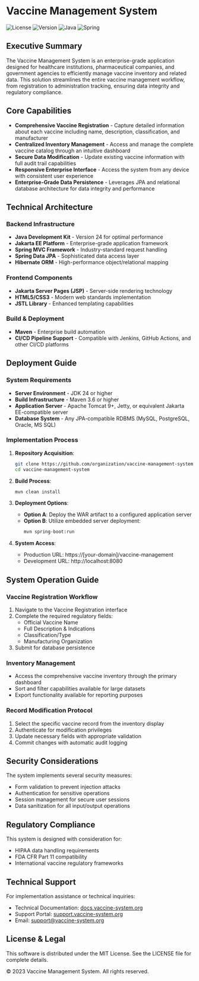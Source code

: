# Vaccine Management System

![License](https://img.shields.io/badge/license-MIT-blue.svg)
![Version](https://img.shields.io/badge/version-1.0.0-green.svg)
![Java](https://img.shields.io/badge/Java-24-orange.svg)
![Spring](https://img.shields.io/badge/Spring-Latest-brightgreen.svg)

## Executive Summary

The Vaccine Management System is an enterprise-grade application designed for healthcare institutions, pharmaceutical companies, and government agencies to efficiently manage vaccine inventory and related data. This solution streamlines the entire vaccine management workflow, from registration to administration tracking, ensuring data integrity and regulatory compliance.

## Core Capabilities

- **Comprehensive Vaccine Registration** - Capture detailed information about each vaccine including name, description, classification, and manufacturer
- **Centralized Inventory Management** - Access and manage the complete vaccine catalog through an intuitive dashboard
- **Secure Data Modification** - Update existing vaccine information with full audit trail capabilities
- **Responsive Enterprise Interface** - Access the system from any device with consistent user experience
- **Enterprise-Grade Data Persistence** - Leverages JPA and relational database architecture for data integrity and performance

## Technical Architecture

### Backend Infrastructure
- **Java Development Kit** - Version 24 for optimal performance
- **Jakarta EE Platform** - Enterprise-grade application framework
- **Spring MVC Framework** - Industry-standard request handling
- **Spring Data JPA** - Sophisticated data access layer
- **Hibernate ORM** - High-performance object/relational mapping

### Frontend Components
- **Jakarta Server Pages (JSP)** - Server-side rendering technology
- **HTML5/CSS3** - Modern web standards implementation
- **JSTL Library** - Enhanced templating capabilities

### Build & Deployment
- **Maven** - Enterprise build automation
- **CI/CD Pipeline Support** - Compatible with Jenkins, GitHub Actions, and other CI/CD platforms

## Deployment Guide

### System Requirements
- **Server Environment** - JDK 24 or higher
- **Build Infrastructure** - Maven 3.6 or higher
- **Application Server** - Apache Tomcat 9+, Jetty, or equivalent Jakarta EE-compatible server
- **Database System** - Any JPA-compatible RDBMS (MySQL, PostgreSQL, Oracle, MS SQL)

### Implementation Process

1. **Repository Acquisition**:
   ```bash
   git clone https://github.com/organization/vaccine-management-system.git
   cd vaccine-management-system
   ```

2. **Build Process**:
   ```bash
   mvn clean install
   ```

3. **Deployment Options**:
   - **Option A**: Deploy the WAR artifact to a configured application server
   - **Option B**: Utilize embedded server deployment:
     ```bash
     mvn spring-boot:run
     ```

4. **System Access**:
   - Production URL: https://[your-domain]/vaccine-management
   - Development URL: http://localhost:8080

## System Operation Guide

### Vaccine Registration Workflow
1. Navigate to the Vaccine Registration interface
2. Complete the required regulatory fields:
   - Official Vaccine Name
   - Full Description & Indications
   - Classification/Type
   - Manufacturing Organization
3. Submit for database persistence

### Inventory Management
- Access the comprehensive vaccine inventory through the primary dashboard
- Sort and filter capabilities available for large datasets
- Export functionality available for reporting purposes

### Record Modification Protocol
1. Select the specific vaccine record from the inventory display
2. Authenticate for modification privileges
3. Update necessary fields with appropriate validation
4. Commit changes with automatic audit logging

## Security Considerations

The system implements several security measures:
- Form validation to prevent injection attacks
- Authentication for sensitive operations
- Session management for secure user sessions
- Data sanitization for all input/output operations

## Regulatory Compliance

This system is designed with consideration for:
- HIPAA data handling requirements
- FDA CFR Part 11 compatibility
- International vaccine regulatory frameworks

## Technical Support

For implementation assistance or technical inquiries:
- Technical Documentation: [docs.vaccine-system.org](https://docs.vaccine-system.org)
- Support Portal: [support.vaccine-system.org](https://support.vaccine-system.org)
- Email: support@vaccine-system.org

## License & Legal

This software is distributed under the MIT License. See the LICENSE file for complete details.

© 2023 Vaccine Management System. All rights reserved.
